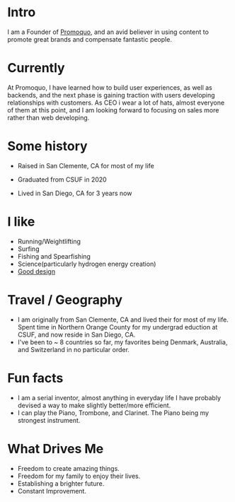 
# Intro

I am a Founder of [Promoquo](https://promoquo.com/), and an avid believer in using content to promote great brands and compensate fantastic people.

# Currently

At Promoquo, I have learned how to build user experiences, as well as backends, and the next phase is gaining traction with users developing relationships with customers. As CEO i wear a lot of hats, almost everyone of them at this point, and I am looking forward to focusing on sales more rather than web developing.

# Some history

- Raised in San Clemente, CA for most of my life

- Graduated from CSUF in 2020

- Lived in San Diego, CA for 3 years now

# I like

- Running/Weightlifting
- Surfing
- Fishing and Spearfishing
- Science(particularly hydrogen energy creation)
- [Good design](/)

# Travel / Geography

- I am originally from San Clemente, CA and lived their for most of my life. Spent time in Northern Orange County for my undergrad eduction at CSUF, and now reside in San Diego, CA.
- I've been to ~ 8 countries so far, my favorites being Denmark, Australia, and Switzerland in no particular order.


# Fun facts

- I am a serial inventor, almost anything in everyday life I have probably devised a way to make slightly better/more efficient.
- I can play the Piano, Trombone, and Clarinet. The Piano being my strongest instrument.

# What Drives Me

- Freedom to create amazing things.
- Freedom for my family to enjoy their lives.
- Establishing a brighter future.
- Constant Improvement.
